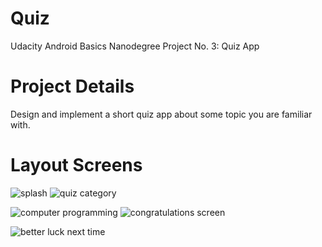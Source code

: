 # Quiz
Udacity Android Basics Nanodegree Project No. 3: Quiz App

# Project Details
Design and implement a short quiz app about some topic you are familiar with.

# Layout Screens

![splash](https://user-images.githubusercontent.com/36895435/47595237-e41c8500-d99c-11e8-8615-9a40f31238a3.png)  ![quiz category](https://user-images.githubusercontent.com/36895435/47595254-fc8c9f80-d99c-11e8-8404-1f25b06fb9d4.png)

![computer programming](https://user-images.githubusercontent.com/36895435/47595912-665a7880-d9a0-11e8-8cb3-c64d7af09900.png) ![congratulations screen](https://user-images.githubusercontent.com/36895435/47595265-16c67d80-d99d-11e8-9656-3d1eefb379a1.png)

![better luck next time](https://user-images.githubusercontent.com/36895435/47595276-21811280-d99d-11e8-862a-eeee7208bd0e.png)
